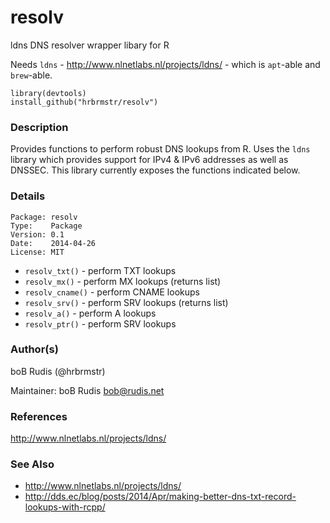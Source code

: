 resolv
======

ldns DNS resolver wrapper libary for R

Needs `ldns` - http://www.nlnetlabs.nl/projects/ldns/ - which is `apt`-able and `brew`-able.

    library(devtools)
    install_github("hrbrmstr/resolv")

### Description

Provides functions to perform robust DNS lookups from R. Uses the `ldns` library which provides support for IPv4 & IPv6 addresses as well as DNSSEC. This library currently exposes the functions indicated below.

### Details

    Package: resolv
    Type:    Package
    Version: 0.1
    Date:    2014-04-26
    License: MIT


- `resolv_txt()` - perform TXT lookups
- `resolv_mx()` - perform MX lookups (returns list)
- `resolv_cname()` - perform CNAME lookups
- `resolv_srv()` - perform SRV lookups (returns list)
- `resolv_a()` - perform A lookups
- `resolv_ptr()` - perform SRV lookups

### Author(s)

   boB Rudis (@hrbrmstr)

   Maintainer: boB Rudis <bob@rudis.net>

### References

   http://www.nlnetlabs.nl/projects/ldns/

### See Also

- http://www.nlnetlabs.nl/projects/ldns/
- http://dds.ec/blog/posts/2014/Apr/making-better-dns-txt-record-lookups-with-rcpp/